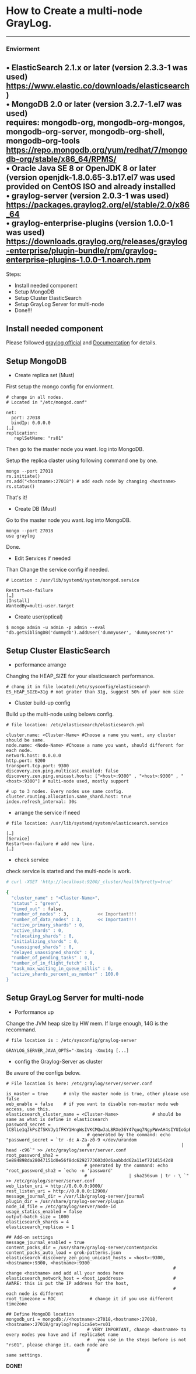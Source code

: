 # How to Create a multi-node GrayLog.

---
### Enviorment

•	ElasticSearch 2.1.x or later (version 2.3.3-1 was used)  
    https://www.elastic.co/downloads/elasticsearch)  
•	MongoDB 2.0 or later (version 3.2.7-1.el7 was used)   
    requires: mongodb-org, mongodb-org-mongos, mongodb-org-server, mongodb-org-shell, mongodb-org-tools  
    https://repo.mongodb.org/yum/redhat/7/mongodb-org/stable/x86_64/RPMS/  
•	Oracle Java SE 8 or OpenJDK 8 or later  
    (version openjdk-1.8.0.65-3.b17.el7 was used provided on CentOS ISO and already installed  
•	graylog-server (version 2.0.3-1 was used)   
    https://packages.graylog2.org/el/stable/2.0/x86_64  
•	graylog-enterprise-plugins (version 1.0.0-1 was used)  
    https://downloads.graylog.org/releases/graylog-enterprise/plugin-bundle/rpm/graylog-enterprise-plugins-1.0.0-1.noarch.rpm  
---

Steps:
* Install needed component
* Setup MongoDB
* Setup Cluster ElasticSearch
* Setup GrayLog Server for multi-node
* Done!!!

## Install needed component

Please followed [graylog official](https://www.graylog.org/) and [Documentation](http://docs.graylog.org/) for details.

## Setup MongoDB

* Create replica set (Must)

First setup the mongo config for enviorment.

```shell
# change in all nodes.
# Located in "/etc/mongod.conf"

net:
  port: 27018
  bindIp: 0.0.0.0
[…]
replication:
   replSetName: "rs01"
```

Then go to the master node you want. log into MongoDB.

Setup the replica claster using following command one by one.

```shell
mongo --port 27018
rs.initiate()
rs.add("<hostname>:27018") # add each node by changing <hostname>
rs.status()
```

That's it!

* Create DB (Must)

Go to the master node you want. log into MongoDB.

```shell
mongo --port 27018
use graylog
```

Done.

* Edit Services if needed

Than Change the service config if needed.

```shell
# Location : /usr/lib/systemd/system/mongod.service

Restart=on-failure
[…]
[Install]
WantedBy=multi-user.target
```

* Create user(optical)

```shell
$ mongo admin -u admin -p admin --eval "db.getSiblingDB('dummydb').addUser('dummyuser', 'dummysecret')"
```

## Setup Cluster ElasticSearch

* performance arrange
 
Changing the HEAP_SIZE for your elasticsearch performance.

```shell
# chang it in file located:/etc/sysconfig/elasticsearch
ES_HEAP_SIZE=31g # not grater than 31g, suggest 50% of your mem size
```

* Cluster build-up config

Build up the multi-node using belows config.

```shell
# file location: /etc/elasticsearch/elasticsearch.yml

cluster.name: <Cluster-Name> #Choose a name you want, any cluster should be same.
node.name: <Node-Name> #Choose a name you want, should different for each node.
network.host: 0.0.0.0
http.port: 9200
transport.tcp.port: 9300
discovery.zen.ping.multicast.enabled: false
discovery.zen.ping.unicast.hosts: ["<host>:9300" , "<host>:9300" , "<host>:9300"] # multi-node used, mostly support
                                                                       # up to 3 nodes. Every nodes use same config.
cluster.routing.allocation.same_shard.host: true
index.refresh_interval: 30s
```

* arrange the service if need

```shell
# file location: /usr/lib/systemd/system/elasticsearch.service

[…]
[Service]
Restart=on-failure # add new line.
[…]
```

* check service 

check service is started and the multi-node is work.

```bash
# curl -XGET 'http://localhost:9200/_cluster/health?pretty=true'

{
  "cluster_name" : "<Claster-Name>",
  "status" : "green",
  "timed_out" : false,
  "number_of_nodes" : 3,           << Important!!!
  "number_of_data_nodes" : 3,      << Important!!!
  "active_primary_shards" : 0,
  "active_shards" : 0,
  "relocating_shards" : 0,
  "initializing_shards" : 0,
  "unassigned_shards" : 0,
  "delayed_unassigned_shards" : 0,
  "number_of_pending_tasks" : 0,
  "number_of_in_flight_fetch" : 0,
  "task_max_waiting_in_queue_millis" : 0,
  "active_shards_percent_as_number" : 100.0
}
```

## Setup GrayLog Server for multi-node

* Porformance up

Change the JVM heap size by HW mem. If large enough, 14G is the recommand.

```shell
# file location is : /etc/sysconfig/graylog-server

GRAYLOG_SERVER_JAVA_OPTS="-Xms14g -Xmx14g [...]
```

* config the Graylog-Server as cluster

Be aware of the configs below.

```shell
# File location is here: /etc/graylog/server/server.conf

is_master = true      # only the master node is true, other please use false
web_enable = false    # if you want to disable non-master node web access, use this.
elasticsearch_cluster_name = <Cluster-Name>             # should be same as what is define in elasticsearch
password_secret = lCBlLe1qJkPsZfSKVJy1fFKY1HngWsIVKCMQwJaL8RXe36Y47quq7NgyPWvAH4sIYUIoGpB2NFKYUw9S0WhFy8mkLzxEaS2f  
                               # generated by the command: echo "password_secret = `tr -dc A-Za-z0-9 </dev/urandom 
                               #                                   | head -c96`" >> /etc/graylog/server/server.conf
root_password_sha2 = 5e884898da28047151d0e56f8dc6292773603d0d6aabbdd62a11ef721d1542d8                
                              # generated by the command: echo "root_password_sha2 = `echo -n 'password' 
                              #                | sha256sum | tr - \ `" >> /etc/graylog/server/server.conf
web_listen_uri = http://0.0.0.0:9000/
rest_listen_uri = http://0.0.0.0:12900/
message_journal_dir = /var/lib/graylog-server/journal
plugin_dir = /usr/share/graylog-server/plugin
node_id_file = /etc/graylog/server/node-id
usage_statics_enabled = false
output-batch_size = 1000
elasticsearch_shards = 4
elasticsearch_replicas = 1

## Add-on settings
message_journal_enabled = true
content_packs_dir = /usr/share/graylog-server/contentpacks
content_packs_auto_load = grok-patterns.json
elasticsearch_discovery_zen_ping_unicast_hosts = <host>:9300, <hostname>:9300, <hostname>:9300    
                                                                # change <hostname> and add all your nodes here
elasticsearch_network_host = <host_ipaddress>                   # AWARE: this is put the IP address for the host,
                                                                #                          each node is different
root_timezone = ROC             # change it if you use different timezone

## Define MongoDB location
mongodb_uri = mongodb://<hostname>:27018,<hostname>:27018,<hostname>:27018/graylog?replicaSet=rs01   
                               # VERY IMPORTANT, change <hostname> to every nodes you have and if replicaSet name 
                               #   you use in the steps before is not "rs01", please change it. each node are
                               #                                                                    same settings. 
```

**DONE!**

